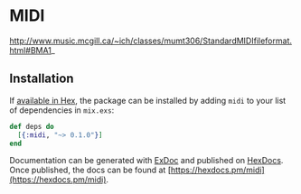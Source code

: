 # MIDI

http://www.music.mcgill.ca/~ich/classes/mumt306/StandardMIDIfileformat.html#BMA1_

## Installation

If [available in Hex](https://hex.pm/docs/publish), the package can be installed
by adding `midi` to your list of dependencies in `mix.exs`:

```elixir
def deps do
  [{:midi, "~> 0.1.0"}]
end
```

Documentation can be generated with [ExDoc](https://github.com/elixir-lang/ex_doc)
and published on [HexDocs](https://hexdocs.pm). Once published, the docs can
be found at [https://hexdocs.pm/midi](https://hexdocs.pm/midi).
